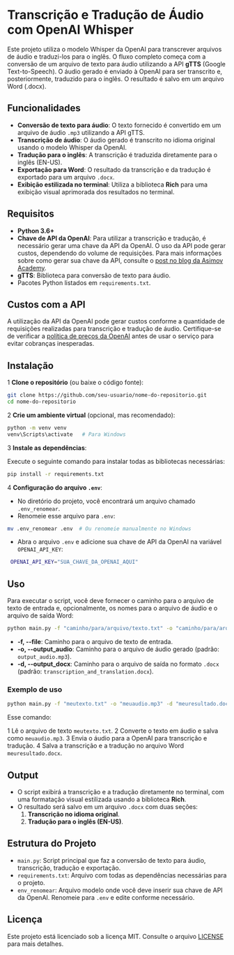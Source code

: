 # Transcrição e Tradução de Áudio com OpenAI Whisper

Este projeto utiliza o modelo Whisper da OpenAI para transcrever arquivos de áudio e traduzi-los para o inglês. O fluxo completo começa com a conversão de um arquivo de texto para áudio utilizando a API **gTTS** (Google Text-to-Speech). O áudio gerado é enviado à OpenAI para ser transcrito e, posteriormente, traduzido para o inglês. O resultado é salvo em um arquivo Word (.docx).

## Funcionalidades

- **Conversão de texto para áudio**: O texto fornecido é convertido em um arquivo de áudio `.mp3` utilizando a API gTTS.
- **Transcrição de áudio**: O áudio gerado é transcrito no idioma original usando o modelo Whisper da OpenAI.
- **Tradução para o inglês**: A transcrição é traduzida diretamente para o inglês (EN-US).
- **Exportação para Word**: O resultado da transcrição e da tradução é exportado para um arquivo `.docx`.
- **Exibição estilizada no terminal**: Utiliza a biblioteca **Rich** para uma exibição visual aprimorada dos resultados no terminal.

## Requisitos

- **Python 3.6+**
- **Chave de API da OpenAI**: Para utilizar a transcrição e tradução, é necessário gerar uma chave da API da OpenAI. O uso da API pode gerar custos, dependendo do volume de requisições. Para mais informações sobre como gerar sua chave da API, consulte o [post no blog da Asimov Academy](https://hub.asimov.academy/blog/openai-api/).
- **gTTS**: Biblioteca para conversão de texto para áudio.
- Pacotes Python listados em `requirements.txt`.

## Custos com a API

A utilização da API da OpenAI pode gerar custos conforme a quantidade de requisições realizadas para transcrição e tradução de áudio. Certifique-se de verificar a [política de preços da OpenAI](https://openai.com/pricing) antes de usar o serviço para evitar cobranças inesperadas.

## Instalação

1 **Clone o repositório** (ou baixe o código fonte):

```bash
git clone https://github.com/seu-usuario/nome-do-repositorio.git
cd nome-do-repositorio
```

2 **Crie um ambiente virtual** (opcional, mas recomendado):

```bash
python -m venv venv
venv\Scripts\activate   # Para Windows
```

3 **Instale as dependências**:

Execute o seguinte comando para instalar todas as bibliotecas necessárias:

```bash
pip install -r requirements.txt
```

4 **Configuração do arquivo `.env`**:

- No diretório do projeto, você encontrará um arquivo chamado `.env_renomear`.
- Renomeie esse arquivo para `.env`:

```bash
mv .env_renomear .env  # Ou renomeie manualmente no Windows
```

- Abra o arquivo `.env` e adicione sua chave de API da OpenAI na variável `OPENAI_API_KEY`:

```bash
 OPENAI_API_KEY="SUA_CHAVE_DA_OPENAI_AQUI"
```

## Uso

Para executar o script, você deve fornecer o caminho para o arquivo de texto de entrada e, opcionalmente, os nomes para o arquivo de áudio e o arquivo de saída Word:

```bash
python main.py -f "caminho/para/arquivo/texto.txt" -o "caminho/para/arquivo/audio.mp3" -d "caminho/para/arquivo/resultado.docx"
```

- **-f, --file**: Caminho para o arquivo de texto de entrada.
- **-o, --output_audio**: Caminho para o arquivo de áudio gerado (padrão: `output_audio.mp3`).
- **-d, --output_docx**: Caminho para o arquivo de saída no formato `.docx` (padrão: `transcription_and_translation.docx`).

### Exemplo de uso

```bash
python main.py -f "meutexto.txt" -o "meuaudio.mp3" -d "meuresultado.docx"
```

Esse comando:

1 Lê o arquivo de texto `meutexto.txt`.
2 Converte o texto em áudio e salva como `meuaudio.mp3`.
3 Envia o áudio para a OpenAI para transcrição e tradução.
4 Salva a transcrição e a tradução no arquivo Word `meuresultado.docx`.

## Output

- O script exibirá a transcrição e a tradução diretamente no terminal, com uma formatação visual estilizada usando a biblioteca **Rich**.
- O resultado será salvo em um arquivo `.docx` com duas seções:
  1. **Transcrição no idioma original**.
  2. **Tradução para o inglês (EN-US)**.

## Estrutura do Projeto

- `main.py`: Script principal que faz a conversão de texto para áudio, transcrição, tradução e exportação.
- `requirements.txt`: Arquivo com todas as dependências necessárias para o projeto.
- `env_renomear`: Arquivo modelo onde você deve inserir sua chave de API da OpenAI. Renomeie para `.env` e edite conforme necessário.

## Licença

Este projeto está licenciado sob a licença MIT. Consulte o arquivo [LICENSE](LICENSE) para mais detalhes.
